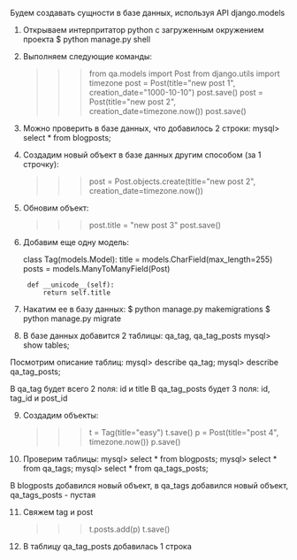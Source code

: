 ﻿Будем создавать сущности в базе данных, используя API django.models

1) Открываем интерпритатор python с загруженным окружением проекта
    $ python manage.py shell

2) Выполняем следующие команды:
    >>> from qa.models import Post
    >>> from django.utils import timezone
    >>> post = Post(title="new post 1", creation_date="1000-10-10")
    >>> post.save()
    >>> post = Post(title="new post 2", creation_date=timezone.now())
    >>> post.save()

3) Можно проверить в базе данных, что добавилось 2 строки:
    mysql> select * from blogposts;

4) Создадим новый объект в базе данных другим способом (за 1 строчку):
    >>> post = Post.objects.create(title="new post 2", creation_date=timezone.now())

5) Обновим объект:
    >>> post.title = "new post 3"
    >>> post.save()

6) Добавим еще одну модель:

    class Tag(models.Model):
        title = models.CharField(max_length=255)
        posts = models.ManyToManyField(Post)

        def __unicode__(self):
            return self.title

7) Накатим ее в базу данных:
    $ python manage.py makemigrations
    $ python manage.py migrate

8) В базе данных добавится 2 таблицы: qa_tag, qa_tag_posts
    mysql> show tables;

Посмотрим описание таблиц:
    mysql> describe qa_tag;
    mysql> describe qa_tag_posts;

В qa_tag будет всего 2 поля: id и title
В qa_tag_posts будет 3 поля: id, tag_id и post_id

9) Создадим объекты:
    >>> t = Tag(title="easy")
    >>> t.save()
    >>> p = Post(title="post 4", timezone.now())
    >>> p.save()

10) Проверим таблицы:
    mysql> select * from blogposts;
    mysql> select * from qa_tags;
    mysql> select * from qa_tags_posts;

В blogposts добавился новый объект, в qa_tags добавился новый объект, qa_tags_posts - пустая

11) Свяжем tag и post
    >>> t.posts.add(p)
    >>> t.save()

12) В таблицу qa_tag_posts добавилась 1 строка


